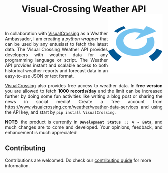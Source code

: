 <h1 align = "center">
	Visual-Crossing Weather API <img src = "./assets/logo.png" height = "190" width = "175" align = "right" /><br>
	<a href = "https://www.linkedin.com/in/dpramanik/"><img height="16" width="16" src="https://unpkg.com/simple-icons@v3/icons/linkedin.svg"/></a>
	<a href = "https://github.com/ZenithClown"><img height="16" width="16" src="https://unpkg.com/simple-icons@v3/icons/github.svg"/></a>
	<a href = "https://gitlab.com/ZenithClown/"><img height="16" width="16" src="https://unpkg.com/simple-icons@v3/icons/gitlab.svg"/></a>
	<a href = "https://www.researchgate.net/profile/Debmalya_Pramanik2"><img height="16" width="16" src="https://unpkg.com/simple-icons@v3/icons/researchgate.svg"/></a>
	<a href = "https://www.kaggle.com/dPramanik/"><img height="16" width="16" src="https://unpkg.com/simple-icons@v3/icons/kaggle.svg"/></a>
	<a href = "https://app.pluralsight.com/profile/Debmalya-Pramanik/"><img height="16" width="16" src="https://unpkg.com/simple-icons@v3/icons/pluralsight.svg"/></a>
	<a href = "https://stackoverflow.com/users/6623589/"><img height="16" width="16" src="https://unpkg.com/simple-icons@v3/icons/stackoverflow.svg"/></a>
</h1>

<p align = "justify">In collaboration with <a href = "https://www.visualcrossing.com/weather-data">VisualCrossing</a> as a Weather Ambassador, I am creating a <i>python wrapper</i> that can be used by any entusiast to fetch the latest data. The Visual Crossing Weather API provides developers with weather data for any programming language or script. The Weather API provides instant and scalable access to both historical weather reports and forecast data in an easy-to-use JSON or text format.</p>

<p align = "justify"><a href = "https://www.visualcrossing.com/">VisualCrossing</a> also provides free access to weather data. In <b>free version</b> you are allowed to fetch <b>1000 records/day</b> and the limit can be increased further by doing some fun activities like writing a blog post or sharing the news in social media! Create a free account from <a href = "https://www.visualcrossing.com/weather/weather-data-services">https://www.visualcrossing.com/weather/weather-data-services</a> and using the API key, and start by <code>pip install VisualCrossing</code>.</p>

<p align = "justify"><b>NOTE:</b> the product is currently in <b><code>Development Status :: 4 - Beta</code></b>, and much changes are to come and developed. Your opinions, feedback, and enhancement is much appreciated!</p>

## Contributing

Contributions are welcomed. Do check our [contributing guide](CONTRIBUTING.md) for more information.
